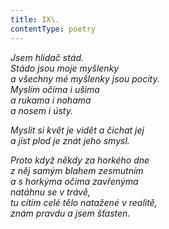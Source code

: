 ```yaml
---
title: IX\.
contentType: poetry
---
```


<section>

_Jsem hlídač stád.  
Stádo jsou moje myšlenky  
a všechny mé myšlenky jsou pocity.  
Myslím očima i ušima  
a rukama i nohama  
a nosem i ústy._

</section>

<section>

_Myslit si květ je vidět a čichat jej  
a jíst plod je znát jeho smysl._

</section>

<section>

_Proto když někdy za horkého dne  
z něj samým blahem zesmutním  
a s horkýma očima zavřenýma  
natáhnu se v trávě,  
tu cítím celé tělo natažené v realitě,  
znám pravdu a jsem šťasten._

</section>
